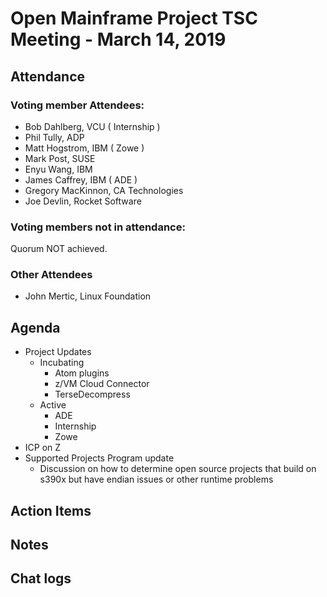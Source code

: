 # Open Mainframe Project TSC Meeting - March 14, 2019

## Attendance

### Voting member Attendees:

* Bob Dahlberg, VCU ( Internship )
* Phil Tully, ADP
* Matt Hogstrom, IBM ( Zowe )
* Mark Post, SUSE
* Enyu Wang, IBM
* James Caffrey, IBM ( ADE )
* Gregory MacKinnon, CA Technologies
* Joe Devlin, Rocket Software

### Voting members not in attendance:


Quorum NOT achieved.

### Other Attendees

* John Mertic, Linux Foundation

## Agenda

* Project Updates
  * Incubating
    * Atom plugins
    * z/VM Cloud Connector
    * TerseDecompress
  * Active
    * ADE
    * Internship
    * Zowe
* ICP on Z
* Supported Projects Program update
  * Discussion on how to determine open source projects that build on s390x but have endian issues or other runtime problems

## Action Items

## Notes

## Chat logs
